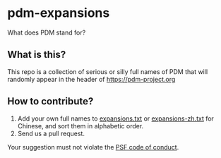 # pdm-expansions

What does PDM stand for?

## What is this?

This repo is a collection of serious or silly full names of PDM that will randomly appear in the header of https://pdm-project.org

## How to contribute?

1. Add your own full names to [expansions.txt](/expansions.txt) or [expansions-zh.txt](/expansions-zh.txt) for Chinese, and sort them in alphabetic order.
2. Send us a pull request.

Your suggestion must not violate the [PSF code of conduct](https://www.python.org/psf/conduct/).
